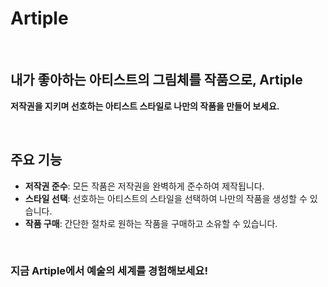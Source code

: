 # Artiple

<br>

## 내가 좋아하는 아티스트의 그림체를 작품으로, Artiple

**저작권을 지키며 선호하는 아티스트 스타일로 나만의 작품을 만들어 보세요.**

<br>

## 주요 기능

- **저작권 준수**: 모든 작품은 저작권을 완벽하게 준수하여 제작됩니다.
- **스타일 선택**: 선호하는 아티스트의 스타일을 선택하여 나만의 작품을 생성할 수 있습니다.
- **작품 구매**: 간단한 절차로 원하는 작품을 구매하고 소유할 수 있습니다.

<br>

### 지금 Artiple에서 예술의 세계를 경험해보세요!
